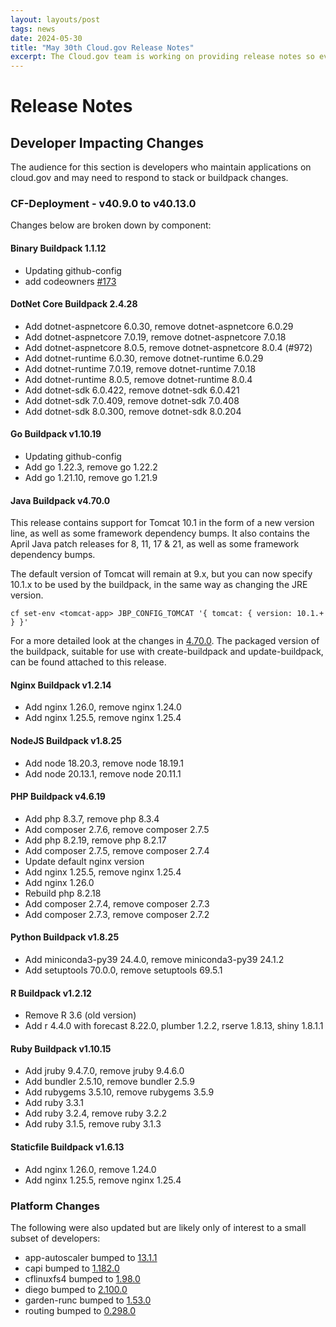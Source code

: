```yaml
---
layout: layouts/post
tags: news
date: 2024-05-30
title: "May 30th Cloud.gov Release Notes"
excerpt: The Cloud.gov team is working on providing release notes so everyone can see new features and updates.
---
```


# Release Notes

## Developer Impacting Changes

The audience for this section is developers who maintain applications on cloud.gov and may need to respond to stack or buildpack changes.

### CF-Deployment - v40.9.0 to v40.13.0

Changes below are broken down by component:

#### Binary Buildpack 1.1.12

* Updating github-config
* add codeowners [#173](https://github.com/cloudfoundry/binary-buildpack/pull/173)


#### DotNet Core Buildpack 2.4.28

* Add dotnet-aspnetcore 6.0.30, remove dotnet-aspnetcore 6.0.29
* Add dotnet-aspnetcore 7.0.19, remove dotnet-aspnetcore 7.0.18
* Add dotnet-aspnetcore 8.0.5, remove dotnet-aspnetcore 8.0.4 (#972)
* Add dotnet-runtime 6.0.30, remove dotnet-runtime 6.0.29
* Add dotnet-runtime 7.0.19, remove dotnet-runtime 7.0.18
* Add dotnet-runtime 8.0.5, remove dotnet-runtime 8.0.4
* Add dotnet-sdk 6.0.422, remove dotnet-sdk 6.0.421
* Add dotnet-sdk 7.0.409, remove dotnet-sdk 7.0.408
* Add dotnet-sdk 8.0.300, remove dotnet-sdk 8.0.204

#### Go Buildpack v1.10.19

* Updating github-config
* Add go 1.22.3, remove go 1.22.2
* Add go 1.21.10, remove go 1.21.9


#### Java Buildpack v4.70.0

This release contains support for Tomcat 10.1 in the form of a new version line, as well as some framework dependency bumps. It also contains the April Java patch releases for 8, 11, 17 & 21, as well as some framework dependency bumps.

The default version of Tomcat will remain at 9.x, but you can now specify 10.1.x to be used by the buildpack, in the same way as changing the JRE version.

```shell
cf set-env <tomcat-app> JBP_CONFIG_TOMCAT '{ tomcat: { version: 10.1.+ } }'
```

For a more detailed look at the changes in [4.70.0](https://github.com/cloudfoundry/java-buildpack/releases/tag/v4.70.0). The packaged version of the buildpack, suitable for use with create-buildpack and update-buildpack, can be found attached to this release.

#### Nginx Buildpack v1.2.14

* Add nginx 1.26.0, remove nginx 1.24.0
* Add nginx 1.25.5, remove nginx 1.25.4

#### NodeJS Buildpack v1.8.25

* Add node 18.20.3, remove node 18.19.1
* Add node 20.13.1, remove node 20.11.1

#### PHP Buildpack v4.6.19

* Add php 8.3.7, remove php 8.3.4
* Add composer 2.7.6, remove composer 2.7.5
* Add php 8.2.19, remove php 8.2.17
* Add composer 2.7.5, remove composer 2.7.4
* Update default nginx version
* Add nginx 1.25.5, remove nginx 1.25.4
* Add nginx 1.26.0 
* Rebuild php 8.2.18 
* Add composer 2.7.4, remove composer 2.7.3
* Add composer 2.7.3, remove composer 2.7.2

#### Python Buildpack v1.8.25

* Add miniconda3-py39 24.4.0, remove miniconda3-py39 24.1.2
* Add setuptools 70.0.0, remove setuptools 69.5.1

#### R Buildpack v1.2.12

* Remove R 3.6 (old version)
* Add r 4.4.0 with forecast 8.22.0, plumber 1.2.2, rserve 1.8.13, shiny 1.8.1.1

#### Ruby Buildpack v1.10.15

* Add jruby 9.4.7.0, remove jruby 9.4.6.0
* Add bundler 2.5.10, remove bundler 2.5.9
* Add rubygems 3.5.10, remove rubygems 3.5.9
* Add ruby 3.3.1
* Add ruby 3.2.4, remove ruby 3.2.2
* Add ruby 3.1.5, remove ruby 3.1.3

#### Staticfile Buildpack v1.6.13

* Add nginx 1.26.0, remove 1.24.0
* Add nginx 1.25.5, remove nginx 1.25.4


### Platform Changes

The following were also updated but are likely only of interest to a small subset of developers:

* app-autoscaler bumped to [13.1.1](https://github.com/cloudfoundry/app-autoscaler-release/releases/tag/v13.1.1)
* capi bumped to [1.182.0](https://github.com/cloudfoundry/capi-release/releases/tag/1.182.0)
* cflinuxfs4 bumped to [1.98.0](https://github.com/cloudfoundry/cflinuxfs4/releases/tag/1.98.0)
* diego bumped to [2.100.0](https://github.com/cloudfoundry/diego-release/releases/tag/v2.100.0)
* garden-runc bumped to [1.53.0](https://github.com/cloudfoundry/garden-runc-release/releases/tag/v1.53.0)
* routing bumped to [0.298.0](https://github.com/cloudfoundry/routing-release/releases/tag/v0.298.0)
